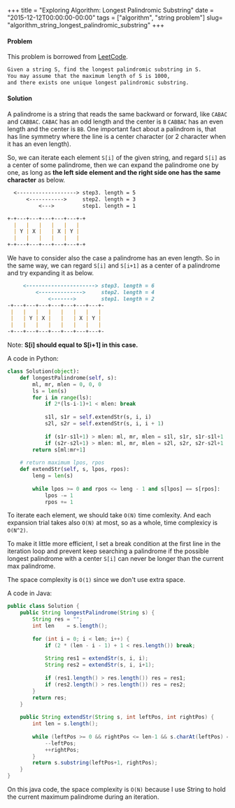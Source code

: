 +++
title = "Exploring Algorithm: Longest Palindromic Substring"
date  = "2015-12-12T00:00:00-00:00"
tags = ["algorithm", "string problem"]
slug= "algorithm_string_longest_palindromic_substring"
+++

#### Problem
This problem is borrowed from [LeetCode](https://leetcode.com/problems/longest-palindromic-substring/).

```markdown
Given a string S, find the longest palindromic substring in S.
You may assume that the maximum length of S is 1000,
and there exists one unique longest palindromic substring.
```

#### Solution
A palindrome is a string that reads the same backward or forward, like
`CABAC` and `CABBAC`. `CABAC` has an odd length and the center is `B` `CABBAC` has an even length and the center is `BB`. One important fact about a palindrom is, that has line symmetry where the line is a center character (or 2 character when it has an even length).

So, we can iterate each element `S[i]` of the given string, and regard `S[i]` as a center of some palindrome, then we can expand the palindrome one by one, as long as **the left side element and the right side one has the same character** as below.

```markdown
  <-------------------> step3. length = 5
      <----------->     step2. length = 3
          <--->         step1. length = 1

+-+---+---+---+---+---+-+
  |   |   |   |   |   |
  | Y | X |   | X | Y |
  |   |   |   |   |   |
+-+---+---+---+---+---+-+
```

We have to consider also the case a palindrome has an even length. So in the same way, we can regard `S[i]` and `S[i+1]` as a center of a palindrome and try expanding it as below. 

```markdown
     <----------------------> step3. length = 6
         <-------------->     step2. length = 4
             <------->        step1. length = 2
-+---+---+---+---+---+---+---+-
 |   |   |   |   |   |   |   |
 |   | Y | X |   |   | X | Y |
 |   |   |   |   |   |   |   |
-+---+---+---+---+---+---+---+-
```

Note: **S[i] should equal to S[i+1] in this case.**

A code in Python:

```python
class Solution(object):
    def longestPalindrome(self, s):
        ml, mr, mlen = 0, 0, 0
        ls = len(s)
        for i in range(ls):
            if 2*(ls-i-1)+1 < mlen: break
            
            s1l, s1r = self.extendStr(s, i, i)
            s2l, s2r = self.extendStr(s, i, i + 1)
            
            if (s1r-s1l+1) > mlen: ml, mr, mlen = s1l, s1r, s1r-s1l+1
            if (s2r-s2l+1) > mlen: ml, mr, mlen = s2l, s2r, s2r-s2l+1
        return s[ml:mr+1]
    
    # return maximum lpos, rpos
    def extendStr(self, s, lpos, rpos):
        leng = len(s)
            
        while lpos >= 0 and rpos <= leng - 1 and s[lpos] == s[rpos]:
            lpos -= 1
            rpos += 1

```

To iterate each element, we should take `O(N)` time comlexity. And each expansion trial takes also `O(N)` at most, so as a whole, time complexicy is `O(N^2)`.  

To make it little more efficient, I set a break condition at the first line in the iteration loop and prevent keep searching a palindrome if the possible longest palindrome with a center `S[i]` can never be longer than the current max palindrome.

The space complexity is `O(1)` since we don't use extra space.

A code in Java:

```java
public class Solution {
    public String longestPalindrome(String s) {
        String res = "";
        int len    = s.length();
        
        for (int i = 0; i < len; i++) {
            if (2 * (len - i - 1) + 1 < res.length()) break;
            
            String res1 = extendStr(s, i, i);
            String res2 = extendStr(s, i, i+1);
            
            if (res1.length() > res.length()) res = res1;
            if (res2.length() > res.length()) res = res2;
        }
        return res;
    }
    
    public String extendStr(String s, int leftPos, int rightPos) {
        int len = s.length();
        
        while (leftPos >= 0 && rightPos <= len-1 && s.charAt(leftPos) == s.charAt(rightPos)) {
            --leftPos;
            ++rightPos;
        }
        return s.substring(leftPos+1, rightPos);
    }
}
```

On this java code, the space complexity is `O(N)` because I use String to hold the current maximum palindrome during an iteration.